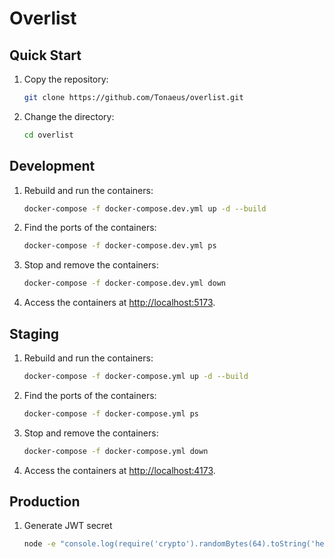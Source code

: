 # Overlist

## Quick Start

1. Copy the repository:

   ```bash
   git clone https://github.com/Tonaeus/overlist.git
   ```

2. Change the directory:

   ```bash
   cd overlist
   ```

## Development

1. Rebuild and run the containers:

   ```bash
   docker-compose -f docker-compose.dev.yml up -d --build
   ```

2. Find the ports of the containers:

   ```bash
   docker-compose -f docker-compose.dev.yml ps
   ```

3. Stop and remove the containers:

   ```bash
   docker-compose -f docker-compose.dev.yml down
   ```

4. Access the containers at [http://localhost:5173](http://localhost:5173).

## Staging

1. Rebuild and run the containers:

   ```bash
   docker-compose -f docker-compose.yml up -d --build
   ```

2. Find the ports of the containers:

   ```bash
   docker-compose -f docker-compose.yml ps
   ```

3. Stop and remove the containers:

   ```bash
   docker-compose -f docker-compose.yml down
   ```

4. Access the containers at [http://localhost:4173](http://localhost:4173).

## Production

1. Generate JWT secret

   ```bash
   node -e "console.log(require('crypto').randomBytes(64).toString('hex'))"
   ```
